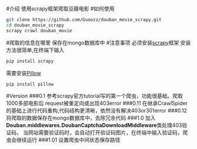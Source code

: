 #介绍
使用scrapy框架爬取豆瓣电影
#如何使用
```sh
git clone https://github.com/Guoozz/douban_movie_scrapy.git
cd douban_movie_scrapy
scrapy crawl douban_movie
```
#爬取的信息在哪里
保存在mongo数据库中
#注意事项
必须安装[scrapy](scrapy.org)框架
安装方法很简单,在终端下输入
```sh
pip install scrapy
```
需要安装[Pillow](https://pillow.readthedocs.org/en/latest/handbook/tutorial.html)
```sh
pip install pillow
```
#Version
###0.1
参考scrapy官方tutorial写的第一个爬虫，功能很基础。爬取1000多部电影后
request被重定向或出现403error
###0.11
在继承CrawlSpider的基础上进行代码重构,代码结构更清晰，依然没有解决403or301error
###0.12
将爬取的数据保存在mongo数据库中，去除冗余代码
###1.0
加入**Douban.middlewares.DoubanCaptchaDownloadMiddleware**类处理403验证码，
当网站需要验证码时，会自动打开验证码图片，在终端中输入验证码，爬虫会继续运行
###1.01
设置爬虫中间状态保存路径
